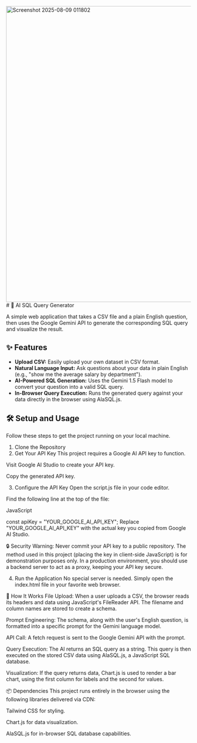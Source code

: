 <img width="870" height="805" alt="Screenshot 2025-08-09 011802" src="https://github.com/user-attachments/assets/de229e4e-34de-45b1-8927-0a9c994e6121" />
# 🤖 AI SQL Query Generator

A simple web application that takes a CSV file and a plain English question, then uses the Google Gemini API to generate the corresponding SQL query and visualize the result.

## ✨ Features

- **Upload CSV:** Easily upload your own dataset in CSV format.
- **Natural Language Input:** Ask questions about your data in plain English (e.g., "show me the average salary by department").
- **AI-Powered SQL Generation:** Uses the Gemini 1.5 Flash model to convert your question into a valid SQL query.
- **In-Browser Query Execution:** Runs the generated query against your data directly in the browser using AlaSQL.js.

## 🛠️ Setup and Usage

Follow these steps to get the project running on your local machine.
1. Clone the Repository
2. Get Your API Key
This project requires a Google AI API key to function.

Visit Google AI Studio to create your API key.

Copy the generated API key.

3. Configure the API Key
Open the script.js file in your code editor.

Find the following line at the top of the file:

JavaScript

const apiKey = "YOUR_GOOGLE_AI_API_KEY";
Replace "YOUR_GOOGLE_AI_API_KEY" with the actual key you copied from Google AI Studio.

🔒 Security Warning:
Never commit your API key to a public repository. The method used in this project (placing the key in client-side JavaScript) is for demonstration purposes only. In a production environment, you should use a backend server to act as a proxy, keeping your API key secure.

4. Run the Application
No special server is needed. Simply open the index.html file in your favorite web browser.

🚀 How It Works
File Upload: When a user uploads a CSV, the browser reads its headers and data using JavaScript's FileReader API. The filename and column names are stored to create a schema.

Prompt Engineering: The schema, along with the user's English question, is formatted into a specific prompt for the Gemini language model.

API Call: A fetch request is sent to the Google Gemini API with the prompt.

Query Execution: The AI returns an SQL query as a string. This query is then executed on the stored CSV data using AlaSQL.js, a JavaScript SQL database.

Visualization: If the query returns data, Chart.js is used to render a bar chart, using the first column for labels and the second for values.

📦 Dependencies
This project runs entirely in the browser using the following libraries delivered via CDN:

Tailwind CSS for styling.

Chart.js for data visualization.

AlaSQL.js for in-browser SQL database capabilities.
